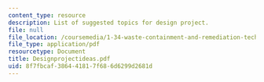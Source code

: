 ```yaml
---
content_type: resource
description: List of suggested topics for design project.
file: null
file_location: /coursemedia/1-34-waste-containment-and-remediation-technology-spring-2004/8f7fbcaf386441817f686d6299d2681d_Designprojectideas.pdf
file_type: application/pdf
resourcetype: Document
title: Designprojectideas.pdf
uid: 8f7fbcaf-3864-4181-7f68-6d6299d2681d
---
```

